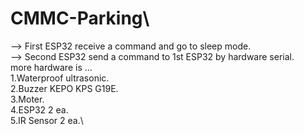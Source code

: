 # CMMC-Parking\
--> First ESP32 receive a command and go to sleep mode.\
--> Second ESP32 send a command to 1st ESP32 by hardware serial.\
more hardware is ...\
1.Waterproof ultrasonic.\
2.Buzzer KEPO KPS G19E.\
3.Moter.\
4.ESP32 2 ea.\
5.IR Sensor 2 ea.\
